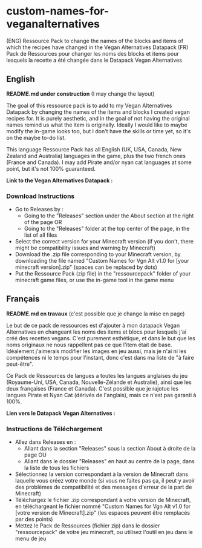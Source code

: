 # custom-names-for-veganalternatives
(ENG) Ressource Pack to change the names of the blocks and items of which the recipes have changed in the Vegan Alternatives Datapack
(FR) Pack de Ressources pour changer les noms des blocks et items pour lesquels la recette a été changée dans le Datapack Vegan Alternatives

## English
**README.md under construction** (I may change the layout)

The goal of this ressource pack is to add to my Vegan Alternatives Datapack by changing the names of the items and blocks I created vegan recipes for. It is purely aesthetic, and in the goal of not having the original names remind us what the item is originally. Ideally I would like to maybe modify the in-game looks too, but I don't have the skills or time yet, so it's on the maybe to-do list.

This language Ressource Pack has all English (UK, USA, Canada, New Zealand and Australia) languages in the game, plus the two french ones (France and Canada). I may add Pirate and/or nyan cat languages at some point, but it's not 100% guaranteed.

**Link to the Vegan Alternatives Datapack :**

### Download Instructions
- Go to Releases by :
   - Going to the "Releases" section under the About section at the right of the page OR
   - Going to the "Releases" folder at the top center of the page, in the list of all files
- Select the correct version for your Minecraft version (if you don't, there might be compatibility issues and warning by Minecraft)
- Download the .zip file corresponding to your Minecraft version, by downloading the file named "Custom Names for Vgn Alt v1.0 for [your minecraft version].zip" (spaces can be replaced by dots)
- Put the Ressource Pack (zip file) in the "ressourcepack" folder of your minecraft game files, or use the in-game tool in the game menu

## Français
**README.md en travaux** (c'est possible que je change la mise en page)

Le but de ce pack de ressources est d'ajouter à mon datapack Vegan Alternatives en changeant les noms des items et blocs pour lesquels j'ai créé des recettes vegans. C'est purement esthétique, et dans le but que les noms originaux ne nous rappellent pas ce que l'item était de base. Idéalement j'aimerais modifier les images en jeu aussi, mais je n'ai ni les compétences ni le temps pour l'instant, donc c'est dans ma liste de "à faire peut-être".

Ce Pack de Ressources de langues a toutes les langues anglaises du jeu (Royaume-Uni, USA, Canada, Nouvelle-Zélande et Australie), ainsi que les deux françaises (France et Canada). C'est possible que je rajotue les langues Pirate et Nyan Cat (dérivés de l'anglais), mais ce n'est pas garanti à 100%.

**Lien vers le Datapack Vegan Alternatives :**

### Instructions de Téléchargement
- Allez dans Releases en :
   - Allant dans la section "Releases" sous la section About à droite de la page OU
   - Allant dans le dossier "Releases" en haut au centre de la page, dans la liste de tous les fichiers
- Sélectionnez la version correspondant à la version de Minecraft dans laquelle vous créez votre monde (si vous ne faites pas ça, il peut y avoir des problèmes de compatibilité et des messages d'erreur de la part de Minecraft)
- Téléchargez le fichier .zip correspondant à votre version de Minecraft, en téléchargeant le fichier nommé "Custom Names for Vgn Alt v1.0 for [votre version de Minecraft].zip" (les espaces peuvent être remplacés par des points)
- Mettez le Pack de Ressources (fichier zip) dans le dossier "ressourcepack" de votre jeu minecraft, ou utilisez l'outil en jeu dans le menu de jeu